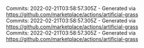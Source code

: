 Commits: 2022-02-21T03:58:57.305Z - Generated via https://github.com/marketplace/actions/artificial-grass
<br>
Commits: 2022-02-21T03:58:57.305Z - Generated via https://github.com/marketplace/actions/artificial-grass
<br>
Commits: 2022-02-21T03:58:57.305Z - Generated via https://github.com/marketplace/actions/artificial-grass
<br>
